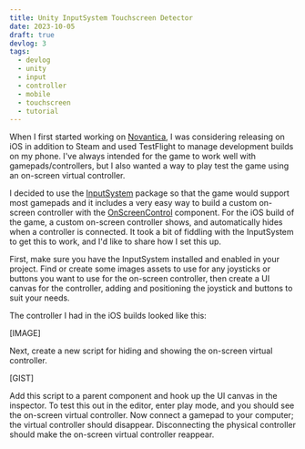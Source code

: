 ```yaml
---
title: Unity InputSystem Touchscreen Detector
date: 2023-10-05
draft: true
devlog: 3
tags:
  - devlog
  - unity
  - input
  - controller
  - mobile
  - touchscreen
  - tutorial
---
```


When I first started working on [Novantica][], I was considering releasing on iOS in addition to Steam and used TestFlight to manage development builds on my phone.
I've always intended for the game to work well with gamepads/controllers, but I also wanted a way to play test the game using an on-screen virtual controller.

I decided to use the [InputSystem][] package so that the game would support most gamepads and it includes a very easy way to build a custom on-screen controller with the [OnScreenControl][] component.
For the iOS build of the game, a custom on-screen controller shows, and automatically hides when a controller is connected.
It took a bit of fiddling with the InputSystem to get this to work, and I'd like to share how I set this up.

First, make sure you have the InputSystem installed and enabled in your project.
Find or create some images assets to use for any joysticks or buttons you want to use for the on-screen controller, then create a UI canvas for the controller, adding and positioning the joystick and buttons to suit your needs.

The controller I had in the iOS builds looked like this:

\[IMAGE\]

Next, create a new script for hiding and showing the on-screen virtual controller.

\[GIST\]

Add this script to a parent component and hook up the UI canvas in the inspector.
To test this out in the editor, enter play mode, and you should see the on-screen virtual controller.
Now connect a gamepad to your computer; the virtual controller should disappear.
Disconnecting the physical controller should make the on-screen virtual controller reappear.

[novantica]: https://novanticagame.com
[inputsystem]: https://docs.unity3d.com/Packages/com.unity.inputsystem@1.7/manual/index.html
[onscreencontrol]: https://docs.unity3d.com/Packages/com.unity.inputsystem@1.7/manual/OnScreen.html
